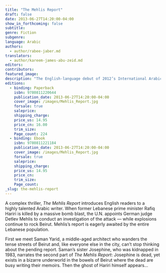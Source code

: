 ```yaml
---
title: "The Mehlis Report"
draft: false
date: 2013-06-27T14:20:00-04:00
show_in_forthcoming: false
subtitle:
genre: Fiction
subgenre:
language: Arabic
authors:
  - author/rabee-jaber.md
translators:
  - author/kareem-james-abu-zeid.md
editors:
contributors:
featured_image:
description: "The English-language debut of 2012’s International Arabic Fiction Prize winner "
editions:
  - binding: Paperback
    isbn: 9780811220644
    publication_date: 2013-06-27T14:20:00-04:00
    cover_image: /images/Mehlis_Report.jpg
    forsale: true
    saleprice:
    shipping_charge:
    price_us: 14.95
    price_cn: 16.00
    trim_size:
    Page_count: 224
  - binding: Ebook
    isbn: 9780811221184
    publication_date: 2013-06-27T14:20:00-04:00
    cover_image: /images/Mehlis_Report.jpg
    forsale: true
    saleprice:
    shipping_charge:
    price_us: 14.95
    price_cn:
    trim_size:
    Page_count:
_slug: the-mehlis-report
---
```


A complex thriller, _The Mehlis Report_ introduces English readers to a highly talented Arabic writer. When former Lebanese prime minister Rafiq Hariri is killed by a massive bomb blast, the U.N. appoints German judge Detlev Mehlis to conduct an investigation of the attack — while explosions continue to rock Beirut. Mehlis’s report is eagerly awaited by the entire Lebanese population. 

First we meet Saman Yarid, a middle-aged architect who wanders the tense streets of Beirut and, like everyone else in the city, can’t stop thinking about the pending report. Saman’s sister Josephine, who was kidnapped in 1983, narrates the second part of _The Mehlis Report_: Josephine is dead, yet exists in a bizarre underworld in the bowels of Beirut where the dead are busy writing their memoirs. Then the ghost of Hariri himself appears…

